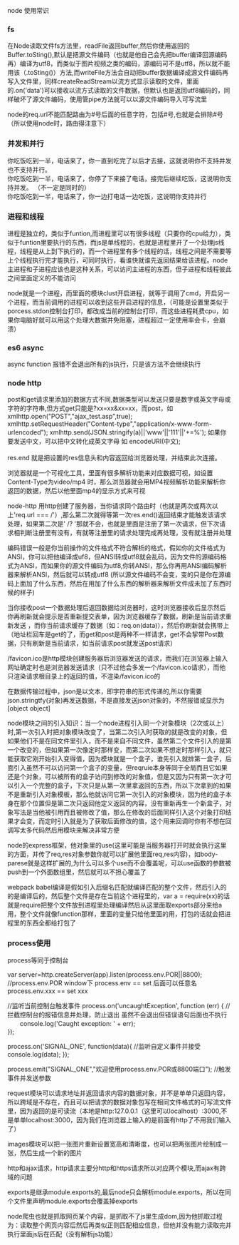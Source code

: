 node 使用常识
<h3>fs</h3>
在Node读取文件fs方法里，readFile返回buffer,然后你使用返回的Buffer.toSting(),默认是把源文件编码（也就是他自己会先把buffer编译回源编码再）编译为utf8，而类似于图片视频之类的编码，源编码可不是utf8，所以就不能用该（.toSting()）方法,而writeFile方法会自动把buffer数据编译成源文件编码再写入文件里，同样createReadStream以流方式显示读取的文件，里面的.on('data')可以接收以流方式读取的文件数据，但默认也是返回utf8编码的，同样破坏了源文件编码，使用管pipe方法就可以以源文件编码导入可写流里

node的req.url不能匹配路由为#号后面的任意字符，包括#号,也就是会排除#号（所以使用node时，路由得注意下）

<h3>并发和并行</h3>
你吃饭吃到一半，电话来了，你一直到吃完了以后才去接，这就说明你不支持并发也不支持并行。<br/>
你吃饭吃到一半，电话来了，你停了下来接了电话，接完后继续吃饭，这说明你支持并发。  （不一定是同时的）<br/>
你吃饭吃到一半，电话来了，你一边打电话一边吃饭，这说明你支持并行<br/>

<h3>进程和线程</h3>
进程是独立的，类似于funtion,而进程里可以有很多线程（只要你的cpu给力），类似于funtion里要执行的东西，而js是单线程的，也就是进程里开了一个处理js线程，线程是从上到下执行的，而一个进程里有多个线程的话，线程之间是不需要等上个线程执行完才能执行，可同时执行，看谁快就谁先返回结果给该进程。node主进程和子进程应该也是这种关系，可以访问主进程的东西，但子进程和线程彼此之间里面定义的不能访问

node就是一个进程，而里面的模块clust开启进程，就等于调用了cmd，开启另一个进程，而当前调用的进程可以收到这些开启进程的信息，（可能是设置里类似于porcess.stdon控制台打印，都改成当前的控制台打印，而这些进程耗费cpu，如果你电脑好就可以用这个处理大数据并免阻塞，进程超过一定使用率会卡，会崩溃）

<h3>es6 async</h3>
async function 报错不会退出所有的js执行，只是该方法不会继续执行

<h3>node http</h3>
post和get请求里添加的数据方式不同,数据类型可以发送只要是数字或英文字母或字符的字符串,但方式get只能是?xx=xx&xx=xx，而post，如xmlhttp.open("POST","ajax_test.asp",true);
xmlhttp.setRequestHeader("Content-type","application/x-www-form-urlencoded");
xmlhttp.send(JSON.stringify(a)||'www'||'111'||'+=%'); 如果你要发送中文，可以把中文转化成英文字母 如 encodeURI(中文);<br/>
<br/>
res.end 就是把设置的res信息头和内容返回给浏览器处理，并结束此次连接。<br/>

浏览器就是一个可视化工具，里面有很多解析功能来对应数据可视，如设置Content-Type为video/mp4 时，那么浏览器就会用MP4视频解析功能来解析你返回的数据，然后以他里面mp4的显示方式来可视

node-http 用http创建了服务器，当你请求同个路由时（也就是两次或两次以上'req.url === /'）,那么第二次就得等第一次res.end()返回结束才能触发该请求处理，如果第二次是' /? '那就不会，也就是里面是注册了第一次请求，但下次请求相判断注册里有没有，有就等注册里的请求处理完成再处理，没有就注册并处理

编码错误一般是你当前操作的文件格式不符合解析的格式，假如你的文件格式为ANSI，你可以把他编译成uf8，但ANSI转成utf8就会乱码，因为文件的源编码格式为ANSI，而如果你的源文件编码为utf8,你转ANSI，那么你再用ANSI编码解析器来解析ANSI，然后就可以转成utf8 (所以源文件编码不会变，变的只是你在源编码上面加了什么东西，然后在用加了什么东西的解析器来解析文件成未加了东西时候的样子)

当你接收post一个数据处理后返回数据给浏览器时，这时浏览器接收后显示然后你再刷新就会提示是否重新提交表单，因为浏览器缓存了数据，刷新是当前请求重新发送
，而你当前请求缓存了数据（如：req.on(data)），然后你刷新就会携带上（地址栏回车是get的了，而get和post是两种不一样请求，get不会挈带Post数据，只有刷新是当前请求，如当前请求post就发送post请求）

/favicon.ico是http模块创建服务器后浏览器发送的请求，而我们在浏览器上输入网址确定时也是浏览器发送请求（只不过他会多发一个/favicon.ico请求），而他只渲染请求根目录上的返回的值，不渲染/favicon.ico的

在数据传输过程中，json是以文本，即字符串的形式传递的,所以你需要json.stringtfy(对象)再发送数据，不是直接发送json对象的，不然报错或显示为[object object]

node模块之间的引入知识：当一个node进程引入同一个对象模块（2次或以上）时,第一次引入时把对象模块改变了，当第二次引入时获取的就是改变的对象，但如果他们不是在同文件里引入，而不是来自不同文件，虽然第二个文件引入的是第一个改变的，但如果第一次像定时那样变，而第二次如果不想定时那样引入，就只能获取它刚开始引入变得值，因为模块就是一个盒子，谁先引入就排第一盒子，后面引入虽然不可以访问第一个盒子的变量，但reqruie本身等同于全局而且它如果还是个对象，可以被所有的盒子访问到修改的对象值，但是又因为只有第一次才可以引入一个完整的盒子，下次只是从第一次里拿返回的东西，所以下次拿到的如果不是重新引入对象模板，那么他就访问它第一次引入的对象模块，因为他的盒子本身在那个位置但是第二次只返回他定义返回的内容，没有重新再生一个新盒子，对象写法是当他被引用而且被修改了值，那么在修改的后面同样引入这个对象打印结果才会变，而定时引入就是为了获取后面修改的值，这个用来回调时你有不想在回调写太多代码然后用模块来解决非常方便

node的express框架，他对象里的use(这里可能是当服务器打开时就会执行这里的方面，并传了req,res对象参数你就可以扩展他里面req,res内容)，如body-parese就是这样扩展的,为什么可以多个use而不会覆盖呢，可以use函数的参数被push到一个外面数组里，然后就可以不担心覆盖了

webpack babel编译是假如引入后缀名匹配就编译匹配的整个文件，然后引入的的是编译后的，然后整个文件是存在当前这个进程里的，var a = require(xx)的话就是require把整个文件放到进程里处理编译然后从这里面取exports部分来给a用，整个文件就像function那样，里面的变量只给他里面的用，打包的话就会把进程里的东西全都给打包了

<h3>process使用</h3>
process等同于控制台

var server=http.createServer(app).listen(process.env.POR||8800);  //process.env.POR  window下 process.env == set 后面可以任意名process.env.xxx == set xxx

//监听当前控制台触发事件
process.on('uncaughtException', function (err) {  //拦截控制台的报错信息并处理，防止退出 虽然不会退出但错误语句后面也不执行
　　console.log('Caught exception: ' + err);  
}); 

process.on('SIGNAL_ONE', function(data){  //监听自定义事件并接受
    console.log(data);
});

process.emit("SIGNAL_ONE","欢迎使用process.env.POR或8800端口");   //触发事件并发送参数


request模块可以请求地址并返回请求内容的数据对象，并不是单单只返回内容，所以跨域是不存在，而且可以把请求的数据对象包写在相同文件格式的可写流文件里，因为返回的是可读流（本地是http:127.0.0.1（这里可以localhost）:3000,不是单单localhost:3000，因为我们在浏览器上输入的是前面有http了不用我们输入了）

images模块可以把一张图片重新设置宽高和清晰度，也可以把两张图片绘制成一张，然后生成一个新的图片

http和ajax请求，http请求主要分http和https请求所以对应两个模块,而ajax有跨域的问题

exports是继承module.exports的,最后node只会解析module.exports，所以在同个文件里声明module.exports会覆盖掉exports

node爬虫也就是抓取网页某个内容，是抓取不了js里生成dom,因为他抓取过程为：读取整个网页内容后然后再类似正则匹配相应信息，但他并没有能力读取完并执行里面js后在匹配（没有解析js功能）

